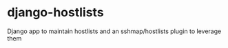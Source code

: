 django-hostlists
================

Django app to maintain hostlists and an sshmap/hostlists plugin to leverage them